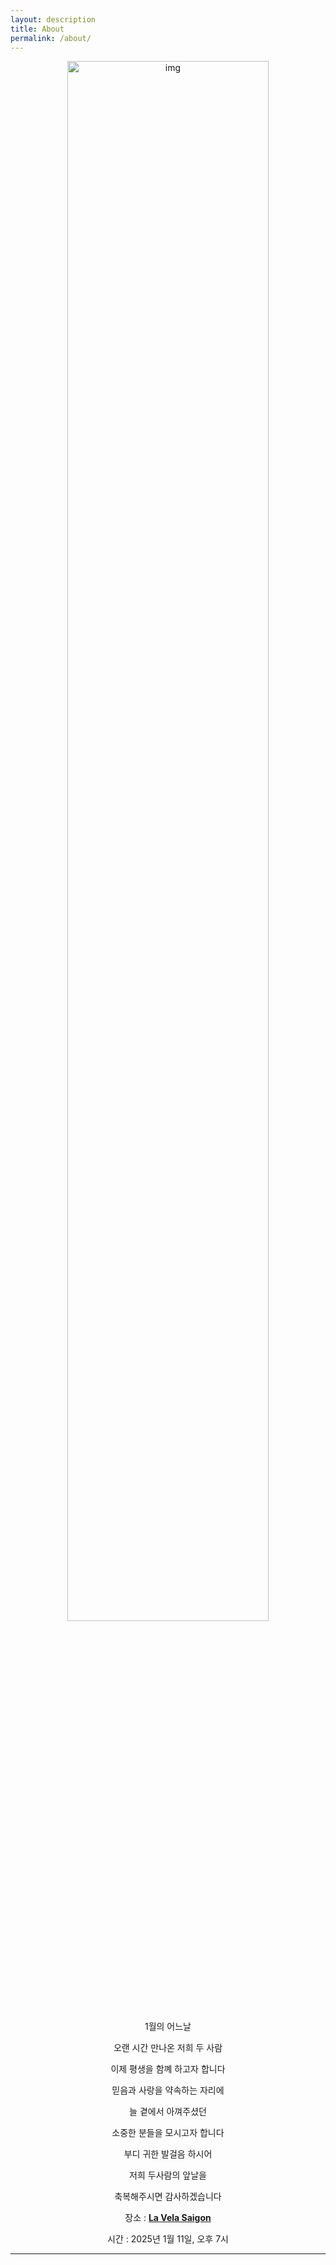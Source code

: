 ```yaml
---
layout: description
title: About
permalink: /about/
---
```


<div style="text-align: center;">
    <img src="{{'/img/about.jpeg' | relative_url }} " alt="img" style="width: 80%; max-width: 600px; height: auto;">
</div>

<div style="text-align: center;">
    <p>1월의 어느날</p>
      <p></p>
    <p>오랜 시간 만나온 저희 두 사람</p>
      <p></p>
    <p>이제 평생을 함꼐 하고자 합니다</strong></p>
      <p></p>
    <p>믿음과 사랑을 약속하는 자리에</p>
      <p></p>
    <p>늘 곁에서 아껴주셨던</p>
      <p></p>
    <p>소중한 분들을 모시고자 합니다</p>
      <p></p>
    <p>부디 귀한 발걸음 하시어</p>
      <p></p>
    <p>저희 두사람의 앞날을</p>
      <p></p>
    <p>축복해주시면 감사하겠습니다</p>
      <p></p>
    <p>장소 : <strong><a href="{{ '/location/' | relative_url }}">La Vela Saigon</a></strong></p>
    <p>시간 : 2025년 1월 11일, 오후 7시
      <p></p>
</div>

* * *
